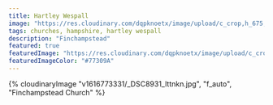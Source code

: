 ```yaml
---
title: Hartley Wespall
image: "https://res.cloudinary.com/dqpknoetx/image/upload/c_crop,h_675,w_1200/v1616773331/_DSC8931_lttnkn.jpg"
tags: churches, hampshire, hartley wespall
description: "Finchampstead"
featured: true
featuredImage: "https://res.cloudinary.com/dqpknoetx/image/upload/c_crop,h_675,w_1200/v1616773331/_DSC8931_lttnkn.jpg"
featuredImageColor: "#77309A"
---
```


{% 
  cloudinaryImage
    "v1616773331/_DSC8931_lttnkn.jpg",
    "f_auto",
    "Finchampstead Church"
%}
